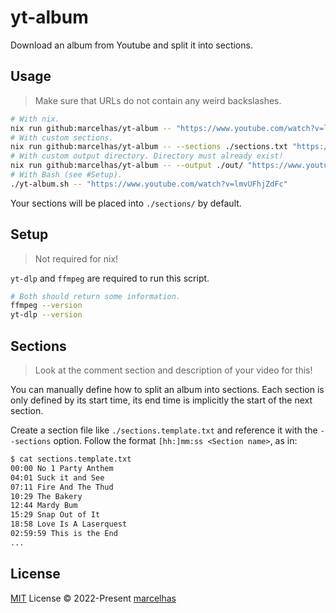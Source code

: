 # yt-album

Download an album from Youtube and split it into sections.

## Usage

> Make sure that URLs do not contain any weird backslashes.

```bash
# With nix.
nix run github:marcelhas/yt-album -- "https://www.youtube.com/watch?v=lmvUFhjZdFc"
# With custom sections.
nix run github:marcelhas/yt-album -- --sections ./sections.txt "https://www.youtube.com/watch?v=lmvUFhjZdFc"
# With custom output directory. Directory must already exist!
nix run github:marcelhas/yt-album -- --output ./out/ "https://www.youtube.com/watch?v=lmvUFhjZdFc"
# With Bash (see #Setup).
./yt-album.sh -- "https://www.youtube.com/watch?v=lmvUFhjZdFc"
```

Your sections will be placed into `./sections/` by default.

## Setup

> Not required for nix!

`yt-dlp` and `ffmpeg` are required to run this script.

```bash
# Both should return some information.
ffmpeg --version
yt-dlp --version
```

## Sections

> Look at the comment section and description of your video for this!

You can manually define how to split an album into sections.
Each section is only defined by its start time, 
its end time is implicitly the start of the next section.

Create a section file like `./sections.template.txt` and reference it
 with the `--sections` option.
Follow the format `[hh:]mm:ss <Section name>`, as in:

```bash
$ cat sections.template.txt
00:00 No 1 Party Anthem
04:01 Suck it and See
07:11 Fire And The Thud
10:29 The Bakery
12:44 Mardy Bum
15:29 Snap Out of It
18:58 Love Is A Laserquest
02:59:59 This is the End
...
```

## License

[MIT](./LICENSE) License © 2022-Present [marcelhas](https://github.com/marcelhas)
